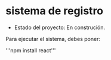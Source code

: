 <h1> sistema de registro</h1>

- Estado del proyecto: En construción.

Para ejecutar el sistema, debes poner:

'''npm install react'''
